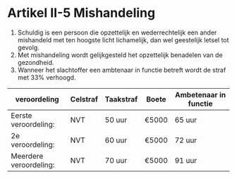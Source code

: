 # Artikel II-5 Mishandeling

1. Schuldig is een persoon die opzettelijk en wederrechtelijk een ander mishandeld met ten hoogste licht lichamelijk, dan wel geestelijk letsel tot gevolg.
2. Met mishandeling wordt gelijkgesteld het opzettelijk benadelen van de gezondheid.
3. Wanneer het slachtoffer een ambtenaar in functie betreft wordt de straf met 33% verhoogd.

| veroordeling| Celstraf    | Taakstraf                     | Boete | Ambetenaar in functie
| ----------- | -------------| ------------------------------------ | ------------ | --------|
| Eerste veroordeling:|   NVT    | 50 uur  | €5000  | 65 uur |
| 2e veroordeling:     | NVT | 60 uur | €5000  | 72 uur |
| Meerdere veroordeling:|  NVT | 70 uur | €5000  | 91 uur |


